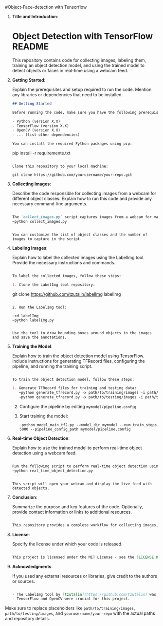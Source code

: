 #Object-Face-detection with Tensorflow

1. **Title and Introduction**:

   # Object Detection with TensorFlow README

   This repository contains code for collecting images, labeling them, training an object detection model, and using the trained model to detect objects or faces in real-time using a webcam feed.
  

2. **Getting Started**:

   Explain the prerequisites and setup required to run the code. Mention any libraries or dependencies that need to be installed.

   ```markdown
   ## Getting Started

   Before running the code, make sure you have the following prerequisites:

   - Python (version X.X)
   - TensorFlow (version X.X)
   - OpenCV (version X.X)
   - ... (list other dependencies)

   You can install the required Python packages using pip:

   ```
   pip install -r requirements.txt
   ```

   Clone this repository to your local machine:

   ```
   ```
   git clone https://github.com/yourusername/your-repo.git
   ```

3. **Collecting Images**:

   Describe the code responsible for collecting images from a webcam for different object classes. Explain how to run this code and provide any necessary command-line arguments.

   ```markdown

   The `collect_images.py` script captures images from a webcam for various object classes. To use it, run the following command:
   ~python collect_images.py
   ```
   
   ```

   You can customize the list of object classes and the number of images to capture in the script.
   ```

4. **Labeling Images**:

   Explain how to label the collected images using the LabelImg tool. Provide the necessary instructions and commands.

   ```markdown

   To label the collected images, follow these steps:

   1. Clone the LabelImg tool repository:

      ```
      git clone https://github.com/tzutalin/labelImg labelImg
      ```

   2. Run the LabelImg tool:

      ~cd labelImg
      ~python labelImg.py

      ```
      ```

   Use the tool to draw bounding boxes around objects in the images and save the annotations.

   ```

5. **Training the Model**:

   Explain how to train the object detection model using TensorFlow. Include instructions for generating TFRecord files, configuring the pipeline, and running the training script.

   ```markdown

   To train the object detection model, follow these steps:

   1. Generate TFRecord files for training and testing data:
      ~python generate_tfrecord.py -x path/to/training/images -i path/to/training/images -l path/to/annotations/label_map.pbtxt -o path/to/output/train.record
      ~python generate_tfrecord.py -x path/to/testing/images -i path/to/testing/images -l path/to/annotations/label_map.pbtxt -o path/to/output/test.record

      ```
      

   2. Configure the pipeline by editing `mymodel/pipeline.config`.

   3. Start training the model:

      ```
      ~python model_main_tf2.py --model_dir mymodel --num_train_steps 5000 --pipeline_config_path mymodel/pipeline.config
      ```


6. **Real-time Object Detection**:

   Explain how to use the trained model to perform real-time object detection using a webcam feed.

   ```markdown

   Run the following script to perform real-time object detection using the trained model:
   ~python real_time_object_detection.py

   ```
   
   ```

   This script will open your webcam and display the live feed with detected objects.

   ```

7. **Conclusion**:

   Summarize the purpose and key features of the code. Optionally, provide contact information or links to additional resources.

   ```markdown

   This repository provides a complete workflow for collecting images, labeling them, training an object detection model, and using the model for real-time object detection. Feel free to reach out to [your email or GitHub profile] for any questions or improvements.

   ```

8. **License**:

   Specify the license under which your code is released.

   ```markdown

   This project is licensed under the MIT License - see the [LICENSE.md](LICENSE.md) file for details.
   ```

9. **Acknowledgments**:

   If you used any external resources or libraries, give credit to the authors or sources.

   ```markdown

   - The LabelImg tool by [tzutalin](https://github.com/tzutalin) was used for image labeling.
   - TensorFlow and OpenCV were crucial for this project.
   ```

Make sure to replace placeholders like `path/to/training/images`, `path/to/testing/images`, and `yourusername/your-repo` with the actual paths and repository details.
